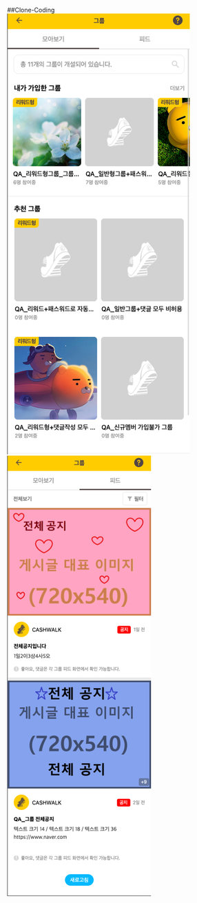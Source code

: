 ##Clone-Coding
![image](./%ED%81%B4%EB%A1%A0%EC%BD%94%EB%94%A91.png)
![image](./%ED%81%B4%EB%A1%A0%EC%BD%94%EB%94%A92.png)
